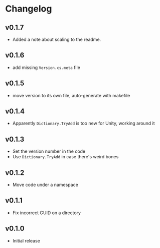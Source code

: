 Changelog
=========

v0.1.7
------

* Added a note about scaling to the readme.

v0.1.6
------

* add missing `Version.cs.meta` file

v0.1.5
------

* move version to its own file, auto-generate with makefile

v0.1.4
------

* Apparently `Dictionary.TryAdd` is too new for Unity, working around it

v0.1.3
------

* Set the version number in the code
* Use `Dictionary.TryAdd` in case there's weird bones

v0.1.2
------

* Move code under a namespace

v0.1.1
------

* Fix incorrect GUID on a directory

v0.1.0
------

* Initial release

